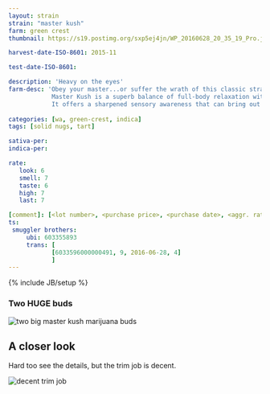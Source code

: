 ```yaml
---
layout: strain
strain: "master kush"
farm: green crest
thumbnail: https://s19.postimg.org/sxp5ej4jn/WP_20160628_20_35_19_Pro.jpg

harvest-date-ISO-8601: 2015-11

test-date-ISO-8601: 

description: 'Heavy on the eyes'
farm-desc: 'Obey your master...or suffer the wrath of this classic strain. 
            Master Kush is a superb balance of full-body relaxation without the mind-numbing effect many indica stains produce.
            It offers a sharpened sensory awareness that can bring out the best of any activity. Recommended for: video games and headphone music'
            
categories: [wa, green-crest, indica]
tags: [solid nugs, tart]

sativa-per: 
indica-per: 

rate:
   look: 6
   smell: 7
   taste: 6
   high: 7
   last: 7

[comment]: [<lot number>, <purchase price>, <purchase date>, <aggr. rating (of 5)>]
ts: 
 smuggler brothers:
     ubi: 603355893
     trans: [
            [6033596000000491, 9, 2016-06-28, 4]
            ]
---
```

{% include JB/setup %}

### Two HUGE buds

![two big master kush marijuana buds](https://s19.postimg.org/3nudrfxrz/WP_20160628_22_57_24_Pro.jpg)

## A closer look

Hard too see the details, but the trim job is decent.

![decent trim job](https://s19.postimg.org/hiso9ws73/WP_20160628_22_57_51_Pro.jpg)
